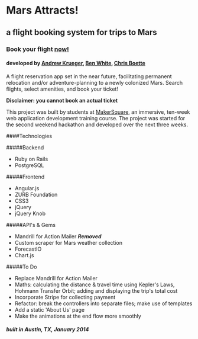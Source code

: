 # Mars Attracts!
## a flight booking system for trips to Mars

### Book your flight [now!](marsattracts.herokuapp.com) 


#### developed by [Andrew Krueger](https://github.com/akrueger/), [Ben White](https://github.com/bensbigolbeard/), [Chris Boette](https://github.com/chrisbodhi/)

A flight reservation app set in the near future, facilitating permanent relocation and/or adventure-planning to a newly colonized Mars. Search flights, select amenities, and book your ticket!

**Disclaimer: you cannot book an actual ticket**

This project was built by students at [MakerSquare](http://themakersquare.com), an immersive, ten-week web application development training course. The project was started for the second weekend hackathon and developed over the next three weeks.

####Technologies

#####Backend
- Ruby on Rails
- PostgreSQL

#####Frontend
- Angular.js
- ZURB Foundation
- CSS3
- jQuery
- jQuery Knob

#####API's &amp; Gems
- Mandrill for Action Mailer ***Removed***
- Custom scraper for Mars weather collection
- ForecastIO
- Chart.js

#####To Do
- Replace Mandrill for Action Mailer
- Maths: calculating the distance &amp; travel time using Kepler's Laws, Hohmann Transfer Orbit; adding and displaying the trip's total cost
- Incorporate Stripe for collecting payment
- Refactor: break the controllers into separate files; make use of templates 
- Add a static 'About Us' page
- Make the animations at the end flow more smoothly


##### built in Austin, TX, January 2014 

